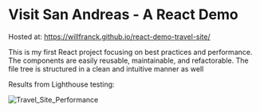 # Visit San Andreas - A React Demo

Hosted at:  https://willfranck.github.io/react-demo-travel-site/


This is my first React project focusing on best practices and performance.  The components are easily reusable, maintainable, and refactorable.  The file tree is structured in a clean and intuitive manner as well


Results from Lighthouse testing:


![Travel_Site_Performance](https://user-images.githubusercontent.com/43352447/201235040-d4aa4dd6-669d-4b13-ae9e-3548cbed4d9e.png)
